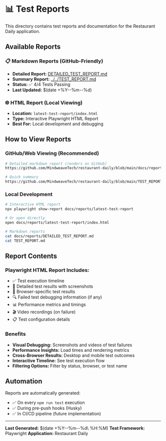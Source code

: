 # 📊 Test Reports

This directory contains test reports and documentation for the Restaurant Daily application.

## Available Reports

### 📋 Markdown Reports (GitHub-Friendly)
- **Detailed Report:** [DETAILED_TEST_REPORT.md](./DETAILED_TEST_REPORT.md)
- **Summary Report:** [../../TEST_REPORT.md](../../TEST_REPORT.md)
- **Status:** ✅ 4/4 Tests Passing
- **Last Updated:** $(date +%Y--%m--%d)

### 🌐 HTML Report (Local Viewing)
- **Location:** `latest-test-report/index.html`
- **Type:** Interactive Playwright HTML Report
- **Best For:** Local development and debugging

## How to View Reports

### GitHub/Web Viewing (Recommended)
```bash
# Detailed markdown report (renders on GitHub)
https://github.com/MindweaveTech/restaurant-daily/blob/main/docs/reports/DETAILED_TEST_REPORT.md

# Quick summary
https://github.com/MindweaveTech/restaurant-daily/blob/main/TEST_REPORT.md
```

### Local Development
```bash
# Interactive HTML report
npx playwright show-report docs/reports/latest-test-report

# Or open directly
open docs/reports/latest-test-report/index.html

# Markdown reports
cat docs/reports/DETAILED_TEST_REPORT.md
cat TEST_REPORT.md
```

## Report Contents

### Playwright HTML Report Includes:
- ✅ Test execution timeline
- 🎯 Detailed test results with screenshots
- 📱 Browser-specific test results
- 🔍 Failed test debugging information (if any)
- 📊 Performance metrics and timings
- 🎬 Video recordings (on failure)
- 📋 Test configuration details

### Benefits
- **Visual Debugging:** Screenshots and videos of test failures
- **Performance Insights:** Load times and rendering metrics
- **Cross-Browser Results:** Desktop and mobile test outcomes
- **Interactive Timeline:** See test execution flow
- **Filtering Options:** Filter by status, browser, or test name

## Automation

Reports are automatically generated:
- ✅ On every `npm run test` execution
- ✅ During pre-push hooks (Husky)
- ✅ In CI/CD pipeline (future implementation)

---

**Last Generated:** $(date +%Y--%m--%d\ %H:%M)
**Test Framework:** Playwright
**Application:** Restaurant Daily